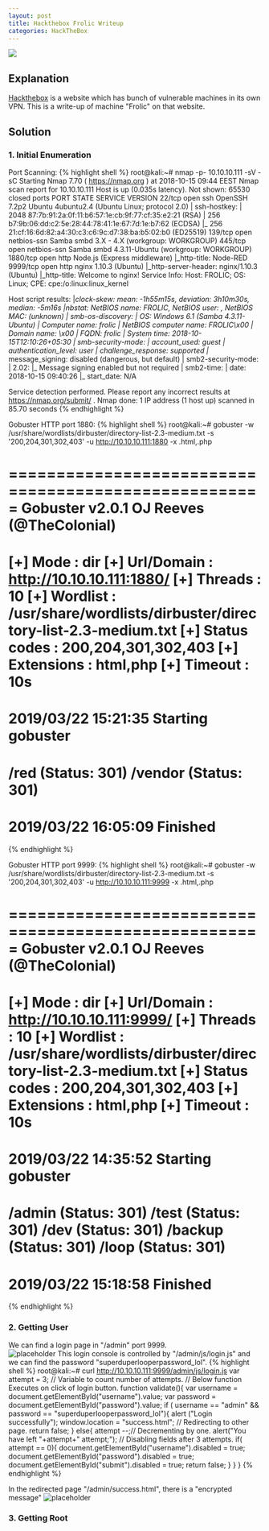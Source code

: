 ```yaml
---
layout: post
title: Hackthebox Frolic Writeup
categories: HackTheBox
---
```


<img src="/public/images/2019-03-19/frolic_badge.png"><br>
## Explanation
<a href="https://www.hackthebox.eu">Hackthebox</a> is a website which has bunch of vulnerable machines in its own VPN.
This is a write-up of machine "Frolic" on that website.

## Solution
### 1. Initial Enumeration
Port Scanning:
{% highlight shell %}
root@kali:~# nmap -p- 10.10.10.111 -sV -sC
Starting Nmap 7.70 ( https://nmap.org ) at 2018-10-15 09:44 EEST
Nmap scan report for 10.10.10.111
Host is up (0.035s latency).
Not shown: 65530 closed ports
PORT     STATE SERVICE     VERSION
22/tcp   open  ssh         OpenSSH 7.2p2 Ubuntu 4ubuntu2.4 (Ubuntu Linux; protocol 2.0)
| ssh-hostkey: 
|   2048 87:7b:91:2a:0f:11:b6:57:1e:cb:9f:77:cf:35:e2:21 (RSA)
|   256 b7:9b:06:dd:c2:5e:28:44:78:41:1e:67:7d:1e:b7:62 (ECDSA)
|_  256 21:cf:16:6d:82:a4:30:c3:c6:9c:d7:38:ba:b5:02:b0 (ED25519)
139/tcp  open  netbios-ssn Samba smbd 3.X - 4.X (workgroup: WORKGROUP)
445/tcp  open  netbios-ssn Samba smbd 4.3.11-Ubuntu (workgroup: WORKGROUP)
1880/tcp open  http        Node.js (Express middleware)
|_http-title: Node-RED
9999/tcp open  http        nginx 1.10.3 (Ubuntu)
|_http-server-header: nginx/1.10.3 (Ubuntu)
|_http-title: Welcome to nginx!
Service Info: Host: FROLIC; OS: Linux; CPE: cpe:/o:linux:linux_kernel

Host script results:
|_clock-skew: mean: -1h55m15s, deviation: 3h10m30s, median: -5m16s
|_nbstat: NetBIOS name: FROLIC, NetBIOS user: <unknown>, NetBIOS MAC: <unknown> (unknown)
| smb-os-discovery: 
|   OS: Windows 6.1 (Samba 4.3.11-Ubuntu)
|   Computer name: frolic
|   NetBIOS computer name: FROLIC\x00
|   Domain name: \x00
|   FQDN: frolic
|_  System time: 2018-10-15T12:10:26+05:30
| smb-security-mode: 
|   account_used: guest
|   authentication_level: user
|   challenge_response: supported
|_  message_signing: disabled (dangerous, but default)
| smb2-security-mode: 
|   2.02: 
|_    Message signing enabled but not required
| smb2-time: 
|   date: 2018-10-15 09:40:26
|_  start_date: N/A

Service detection performed. Please report any incorrect results at https://nmap.org/submit/ .
Nmap done: 1 IP address (1 host up) scanned in 85.70 seconds
{% endhighlight %}

Gobuster HTTP port 1880:
{% highlight shell %}
root@kali:~# gobuster -w /usr/share/wordlists/dirbuster/directory-list-2.3-medium.txt -s '200,204,301,302,403' -u http://10.10.10.111:1880 -x .html,.php

=====================================================
Gobuster v2.0.1              OJ Reeves (@TheColonial)
=====================================================
[+] Mode         : dir
[+] Url/Domain   : http://10.10.10.111:1880/
[+] Threads      : 10
[+] Wordlist     : /usr/share/wordlists/dirbuster/directory-list-2.3-medium.txt
[+] Status codes : 200,204,301,302,403
[+] Extensions   : html,php
[+] Timeout      : 10s
=====================================================
2019/03/22 15:21:35 Starting gobuster
=====================================================
/red (Status: 301)
/vendor (Status: 301)
=====================================================
2019/03/22 16:05:09 Finished
=====================================================
{% endhighlight %}

Gobuster HTTP port 9999:
{% highlight shell %}
root@kali:~# gobuster -w /usr/share/wordlists/dirbuster/directory-list-2.3-medium.txt -s '200,204,301,302,403' -u http://10.10.10.111:9999 -x .html,.php

=====================================================
Gobuster v2.0.1              OJ Reeves (@TheColonial)
=====================================================
[+] Mode         : dir
[+] Url/Domain   : http://10.10.10.111:9999/
[+] Threads      : 10
[+] Wordlist     : /usr/share/wordlists/dirbuster/directory-list-2.3-medium.txt
[+] Status codes : 200,204,301,302,403
[+] Extensions   : html,php
[+] Timeout      : 10s
=====================================================
2019/03/22 14:35:52 Starting gobuster
=====================================================
/admin (Status: 301)
/test (Status: 301)
/dev (Status: 301)
/backup (Status: 301)
/loop (Status: 301)
=====================================================
2019/03/22 15:18:58 Finished
=====================================================
{% endhighlight %}

### 2. Getting User
We can find a login page in "/admin" port 9999.<br>
![placeholder](https://inar1.github.io/public/images/2019-03-24/2019-03-23-10-52-11.png)
This login console is controlled by "/admin/js/login.js" and we can find the password "superduperlooperpassword_lol".
{% highlight shell %}
root@kali:~# curl http://10.10.10.111:9999/admin/js/login.js
var attempt = 3; // Variable to count number of attempts.
// Below function Executes on click of login button.
function validate(){
var username = document.getElementById("username").value;
var password = document.getElementById("password").value;
if ( username == "admin" && password == "superduperlooperpassword_lol"){
alert ("Login successfully");
window.location = "success.html"; // Redirecting to other page.
return false;
}
else{
attempt --;// Decrementing by one.
alert("You have left "+attempt+" attempt;");
// Disabling fields after 3 attempts.
if( attempt == 0){
document.getElementById("username").disabled = true;
document.getElementById("password").disabled = true;
document.getElementById("submit").disabled = true;
return false;
}
}
}
{% endhighlight %}

In the redirected page "/admin/success.html", there is a "encrypted message"
![placeholder](https://inar1.github.io/public/images/2019-03-19/2019-03-23-10-58-52.png)

### 3. Getting Root

